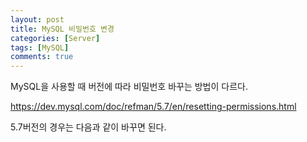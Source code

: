 ```yaml
---
layout: post
title: MySQL 비밀번호 변경
categories: [Server]
tags: [MySQL]
comments: true
---
```


MySQL을 사용할 때 버전에 따라 비밀번호 바꾸는 방법이 다르다.

<https://dev.mysql.com/doc/refman/5.7/en/resetting-permissions.html>

5.7버전의 경우는 다음과 같이 바꾸면 된다.